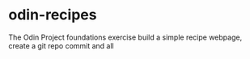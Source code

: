 # odin-recipes

The Odin Project foundations exercise
build a simple recipe webpage, create a git repo
commit and all